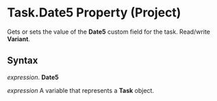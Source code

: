 
# Task.Date5 Property (Project)

Gets or sets the value of the  **Date5** custom field for the task. Read/write **Variant**.


## Syntax

 _expression_. **Date5**

 _expression_ A variable that represents a **Task** object.

